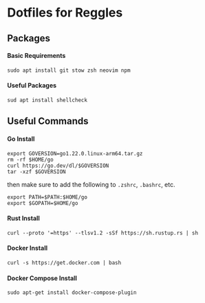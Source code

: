 # Dotfiles for Reggles

## Packages
#### Basic Requirements
    sudo apt install git stow zsh neovim npm
#### Useful Packages
    sud apt install shellcheck

## Useful Commands 

#### Go Install
```
export GOVERSION=go1.22.0.linux-arm64.tar.gz
rm -rf $HOME/go
curl https://go.dev/dl/$GOVERSION
tar -xzf $GOVERSION
```

then make sure to add the following to `.zshrc`, `.bashrc`, etc.

```
export PATH=$PATH:$HOME/go
export $GOPATH=$HOME/go
```

#### Rust Install
    curl --proto '=https' --tlsv1.2 -sSf https://sh.rustup.rs | sh

#### Docker Install
    curl -s https://get.docker.com | bash

#### Docker Compose Install
    sudo apt-get install docker-compose-plugin


